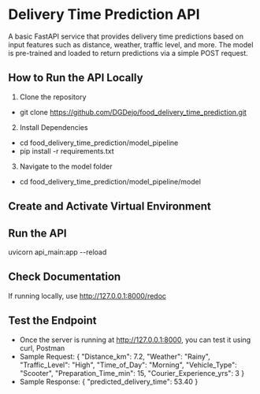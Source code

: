# Delivery Time Prediction API

A basic FastAPI service that provides delivery time predictions based on input features such as distance, weather, traffic level, and more. 
The model is pre-trained and loaded to return predictions via a simple POST request.

## How to Run the API Locally

1. Clone the repository
- git clone https://github.com/DGDejo/food_delivery_time_prediction.git

2. Install Dependencies

- cd food_delivery_time_prediction/model_pipeline
- pip install -r requirements.txt

3. Navigate to the model folder
- cd food_delivery_time_prediction/model_pipeline/model

## Create and Activate Virtual Environment

## Run the API

uvicorn api_main:app --reload

## Check Documentation

If running locally, use http://127.0.0.1:8000/redoc

## Test the Endpoint

- Once the server is running at http://127.0.0.1:8000, you can test it using curl, Postman
- Sample Request:
    {
    "Distance_km": 7.2,
    "Weather": "Rainy",
    "Traffic_Level": "High",
    "Time_of_Day": "Morning",
    "Vehicle_Type": "Scooter",
    "Preparation_Time_min": 15,
    "Courier_Experience_yrs": 3
    }
- Sample Response:
    {
    "predicted_delivery_time": 53.40
    }
